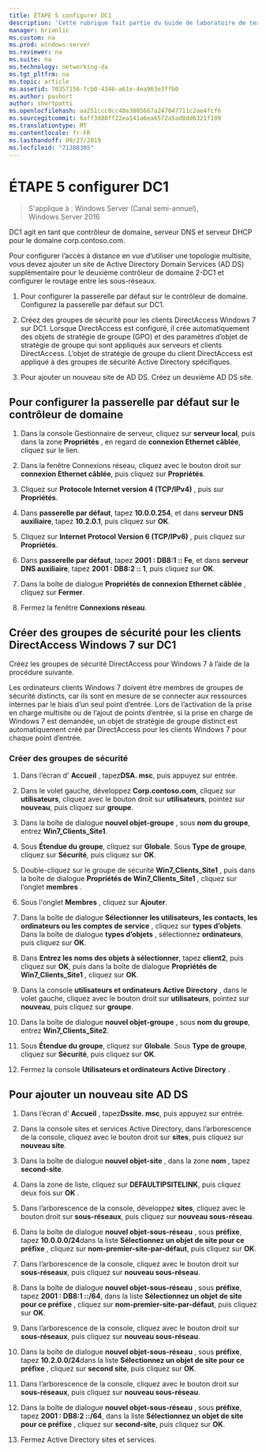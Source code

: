 ```yaml
---
title: ÉTAPE 5 configurer DC1
description: 'Cette rubrique fait partie du Guide de laboratoire de test : illustrer un déploiement multisite DirectAccess pour Windows Server 2016'
manager: brianlic
ms.custom: na
ms.prod: windows-server
ms.reviewer: na
ms.suite: na
ms.technology: networking-da
ms.tgt_pltfrm: na
ms.topic: article
ms.assetid: 70357156-fcb0-4346-a61e-4ea963e3ffb0
ms.author: pashort
author: shortpatti
ms.openlocfilehash: aa251ccc0cc48e3805667a247047711c2ae4fcf6
ms.sourcegitcommit: 6aff3d88ff22ea141a6ea6572a5ad8dd6321f199
ms.translationtype: MT
ms.contentlocale: fr-FR
ms.lasthandoff: 09/27/2019
ms.locfileid: "71388305"
---
```

# <a name="step-5-configure-dc1"></a>ÉTAPE 5 configurer DC1

>S'applique à : Windows Server (Canal semi-annuel), Windows Server 2016

DC1 agit en tant que contrôleur de domaine, serveur DNS et serveur DHCP pour le domaine corp.contoso.com.  
  
Pour configurer l’accès à distance en vue d’utiliser une topologie multisite, vous devez ajouter un site de Active Directory Domain Services (AD DS) supplémentaire pour le deuxième contrôleur de domaine 2-DC1 et configurer le routage entre les sous-réseaux.  
  
1. Pour configurer la passerelle par défaut sur le contrôleur de domaine. Configurez la passerelle par défaut sur DC1.  
  
2. Créez des groupes de sécurité pour les clients DirectAccess Windows 7 sur DC1. Lorsque DirectAccess est configuré, il crée automatiquement des objets de stratégie de groupe (GPO) et des paramètres d’objet de stratégie de groupe qui sont appliqués aux serveurs et clients DirectAccess. L’objet de stratégie de groupe du client DirectAccess est appliqué à des groupes de sécurité Active Directory spécifiques.  
  
3. Pour ajouter un nouveau site de AD DS. Créez un deuxième AD DS site.  
  
## <a name="to-configure-the-default-gateway-on-the-domain-controller"></a>Pour configurer la passerelle par défaut sur le contrôleur de domaine  
  
1.  Dans la console Gestionnaire de serveur, cliquez sur **serveur local**, puis dans la zone **Propriétés** , en regard de **connexion Ethernet câblée**, cliquez sur le lien.  
  
2.  Dans la fenêtre Connexions réseau, cliquez avec le bouton droit sur **connexion Ethernet câblée**, puis cliquez sur **Propriétés**.  
  
3.  Cliquez sur **Protocole Internet version 4 (TCP/IPv4)** , puis sur **Propriétés**.  
  
4.  Dans **passerelle par défaut**, tapez **10.0.0.254**, et dans **serveur DNS auxiliaire**, tapez **10.2.0.1**, puis cliquez sur **OK**.  
  
5.  Cliquez sur **Internet Protocol Version 6 (TCP/IPv6)** , puis cliquez sur **Propriétés**.  
  
6.  Dans **passerelle par défaut**, tapez **2001 : DB8:1 :: Fe**, et dans **serveur DNS auxiliaire**, tapez **2001 : DB8:2 :: 1**, puis cliquez sur **OK**.  
  
7.  Dans la boîte de dialogue **Propriétés de connexion Ethernet câblée** , cliquez sur **Fermer**.  
  
8.  Fermez la fenêtre **Connexions réseau**.  
  
## <a name="create-security-groups-for-windows-7-directaccess-clients-on-dc1"></a>Créer des groupes de sécurité pour les clients DirectAccess Windows 7 sur DC1  
Créez les groupes de sécurité DirectAccess pour Windows 7 à l’aide de la procédure suivante.  
  
 Les ordinateurs clients Windows 7 doivent être membres de groupes de sécurité distincts, car ils sont en mesure de se connecter aux ressources internes par le biais d’un seul point d’entrée. Lors de l’activation de la prise en charge multisite ou de l’ajout de points d’entrée, si la prise en charge de Windows 7 est demandée, un objet de stratégie de groupe distinct est automatiquement créé par DirectAccess pour les clients Windows 7 pour chaque point d’entrée.  
  
### <a name="create-security-groups"></a>Créer des groupes de sécurité  
  
1.  Dans l’écran d' **Accueil** , tapez**DSA. msc**, puis appuyez sur entrée.  
  
2.  Dans le volet gauche, développez **Corp.contoso.com**, cliquez sur **utilisateurs**, cliquez avec le bouton droit sur **utilisateurs**, pointez sur **nouveau**, puis cliquez sur **groupe**.  
  
3.  Dans la boîte de dialogue **nouvel objet-groupe** , sous **nom du groupe**, entrez **Win7_Clients_Site1**.  
  
4.  Sous **Étendue du groupe**, cliquez sur **Globale**. Sous **Type de groupe**, cliquez sur **Sécurité**, puis cliquez sur **OK**.  
  
5.  Double-cliquez sur le groupe de sécurité **Win7_Clients_Site1** , puis dans la boîte de dialogue **Propriétés de Win7_Clients_Site1** , cliquez sur l’onglet **membres** .  
  
6.  Sous l'onglet **Membres** , cliquez sur **Ajouter**.  
  
7.  Dans la boîte de dialogue **Sélectionner les utilisateurs, les contacts, les ordinateurs ou les comptes de service** , cliquez sur **types d’objets**. Dans la boîte de dialogue **types d’objets** , sélectionnez **ordinateurs**, puis cliquez sur **OK**.  
  
8.  Dans **Entrez les noms des objets à sélectionner**, tapez **client2**, puis cliquez sur **OK**, puis dans la boîte de dialogue **Propriétés de Win7_Clients_Site1** , cliquez sur **OK**.  
  
9. Dans la console **utilisateurs et ordinateurs Active Directory** , dans le volet gauche, cliquez avec le bouton droit sur **utilisateurs**, pointez sur **nouveau**, puis cliquez sur **groupe**.  
  
10. Dans la boîte de dialogue **nouvel objet-groupe** , sous **nom du groupe**, entrez **Win7_Clients_Site2**.  
  
11. Sous **Étendue du groupe**, cliquez sur **Globale**. Sous **Type de groupe**, cliquez sur **Sécurité**, puis cliquez sur **OK**.  
  
12. Fermez la console **Utilisateurs et ordinateurs Active Directory** .  
  
## <a name="to-add-a-new-ad-ds-site"></a>Pour ajouter un nouveau site AD DS  
  
1.  Dans l’écran d' **Accueil** , tapez**Dssite. msc**, puis appuyez sur entrée.  
  
2.  Dans la console sites et services Active Directory, dans l’arborescence de la console, cliquez avec le bouton droit sur **sites**, puis cliquez sur **nouveau site**.  
  
3.  Dans la boîte de dialogue **nouvel objet-site** , dans la zone **nom** , tapez **second-site**.  
  
4.  Dans la zone de liste, cliquez sur **DEFAULTIPSITELINK**, puis cliquez deux fois sur **OK** .  
  
5.  Dans l’arborescence de la console, développez **sites**, cliquez avec le bouton droit sur **sous-réseaux**, puis cliquez sur **nouveau sous-réseau**.  
  
6.  Dans la boîte de dialogue **nouvel objet-sous-réseau** , sous **préfixe**, tapez **10.0.0.0/24**dans la liste **Sélectionnez un objet de site pour ce préfixe** , cliquez sur **nom-premier-site-par-défaut**, puis cliquez sur **OK**.  
  
7.  Dans l’arborescence de la console, cliquez avec le bouton droit sur **sous-réseaux**, puis cliquez sur **nouveau sous-réseau**.  
  
8.  Dans la boîte de dialogue **nouvel objet-sous-réseau** , sous **préfixe**, tapez **2001 : DB8:1 ::/64**, dans la liste **Sélectionnez un objet de site pour ce préfixe** , cliquez sur **nom-premier-site-par-défaut**, puis cliquez sur **OK**.  
  
9. Dans l’arborescence de la console, cliquez avec le bouton droit sur **sous-réseaux**, puis cliquez sur **nouveau sous-réseau**.  
  
10. Dans la boîte de dialogue **nouvel objet-sous-réseau** , sous **préfixe**, tapez **10.2.0.0/24**dans la liste **Sélectionnez un objet de site pour ce préfixe** , cliquez sur **second site**, puis cliquez sur **OK**.  
  
11. Dans l’arborescence de la console, cliquez avec le bouton droit sur **sous-réseaux**, puis cliquez sur **nouveau sous-réseau**.  
  
12. Dans la boîte de dialogue **nouvel objet-sous-réseau** , sous **préfixe**, tapez **2001 : DB8:2 ::/64**, dans la liste **Sélectionnez un objet de site pour ce préfixe** , cliquez sur **second-site**, puis cliquez sur **OK**.  
  
13. Fermez Active Directory sites et services.  
  


